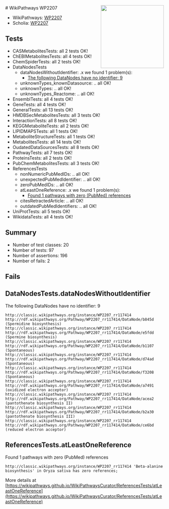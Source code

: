 <img style="float: right; width: 200px" src="https://upload.wikimedia.org/wikipedia/commons/thumb/8/83/Wplogo_with_text_500.png/640px-Wplogo_with_text_500.png" />
# WikiPathways WP2207

* WikiPathways: [WP2207](https://wikipathways.org/pathways/WP2207)
* Scholia: [WP2207](https://scholia.toolforge.org/wikipathways/WP2207)
## Tests
* CASMetabolitesTests: all 2 tests OK!
* ChEBIMetabolitesTests: all 4 tests OK!
* ChemSpiderTests: all 2 tests OK!
* DataNodesTests
    * dataNodesWithoutIdentifier: .x we found 1 problem(s):
        * [The following DataNodes have no identifier: 9](#d2d32fa8)
    * unknownTypes_knownDatasource: .. all OK!
    * unknownTypes: .. all OK!
    * unknownTypes_Reactome: .. all OK!
* EnsemblTests: all 4 tests OK!
* GeneTests: all 4 tests OK!
* GeneralTests: all 13 tests OK!
* HMDBSecMetabolitesTests: all 3 tests OK!
* InteractionTests: all 8 tests OK!
* KEGGMetaboliteTests: all 2 tests OK!
* LIPIDMAPSTests: all 1 tests OK!
* MetaboliteStructureTests: all 1 tests OK!
* MetabolitesTests: all 14 tests OK!
* OudatedDataSourcesTests: all 8 tests OK!
* PathwayTests: all 7 tests OK!
* ProteinsTests: all 2 tests OK!
* PubChemMetabolitesTests: all 3 tests OK!
* ReferencesTests
    * nonNumericPubMedIDs: .. all OK!
    * unexpectedPubMedIdentifier: .. all OK!
    * zeroPubMedIDs: .. all OK!
    * atLeastOneReference: .x we found 1 problem(s):
        * [Found 1 pathways with zero (PubMed) references](#d0a459f0)
    * citesRetractedArticle: .. all OK!
    * outdatedPubMedIdentifiers: .. all OK!
* UniProtTests: all 5 tests OK!
* WikidataTests: all 4 tests OK!


## Summary

* Number of test classes: 20
* Number of tests: 97
* Number of assertions: 196
* Number of fails: 2

## Fails

<a name="d2d32fa8" />

## DataNodesTests.dataNodesWithoutIdentifier

The following DataNodes have no identifier: 9
```
http://classic.wikipathways.org/instance/WP2207_rr117414 http://rdf.wikipathways.org/Pathway/WP2207_rr117414/DataNode/b845d (Spermidine biosynthesis)
http://classic.wikipathways.org/instance/WP2207_rr117414 http://rdf.wikipathways.org/Pathway/WP2207_rr117414/DataNode/e5fdd (Spermine biosynthesis)
http://classic.wikipathways.org/instance/WP2207_rr117414 http://rdf.wikipathways.org/Pathway/WP2207_rr117414/DataNode/b1107 (Spontaneous)
http://classic.wikipathways.org/instance/WP2207_rr117414 http://rdf.wikipathways.org/Pathway/WP2207_rr117414/DataNode/d74ad (Spontaneous)
http://classic.wikipathways.org/instance/WP2207_rr117414 http://rdf.wikipathways.org/Pathway/WP2207_rr117414/DataNode/f3208 (Spontaneous)
http://classic.wikipathways.org/instance/WP2207_rr117414 http://rdf.wikipathways.org/Pathway/WP2207_rr117414/DataNode/a7491 (oxidized electron acceptor)
http://classic.wikipathways.org/instance/WP2207_rr117414 http://rdf.wikipathways.org/Pathway/WP2207_rr117414/DataNode/acea2 (pantothenate biosynthesis II)
http://classic.wikipathways.org/instance/WP2207_rr117414 http://rdf.wikipathways.org/Pathway/WP2207_rr117414/DataNode/b2a30 (pantothenate biosynthesis III)
http://classic.wikipathways.org/instance/WP2207_rr117414 http://rdf.wikipathways.org/Pathway/WP2207_rr117414/DataNode/ce6bd (reduced electron acceptor)
```

<a name="d0a459f0" />

## ReferencesTests.atLeastOneReference

Found 1 pathways with zero (PubMed) references
```
http://classic.wikipathways.org/instance/WP2207_rr117414 'Beta-alanine biosynthesis' in Oryza sativa has zero references; 
```

More details at [https://wikipathways.github.io/WikiPathwaysCurator/ReferencesTests/atLeastOneReference](https://wikipathways.github.io/WikiPathwaysCurator/ReferencesTests/atLeastOneReference)

